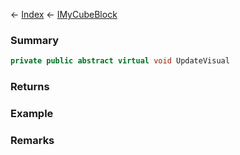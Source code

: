 ← [Index](Api-Index) ← [IMyCubeBlock](VRage.Game.ModAPI.Ingame.IMyCubeBlock)

### Summary

```csharp
private public abstract virtual void UpdateVisual
```

### Returns

### Example

### Remarks


